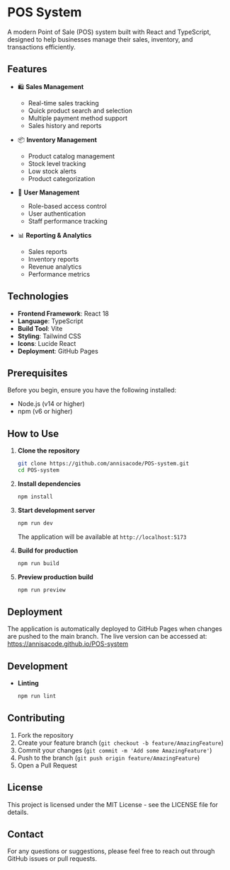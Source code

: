# POS System

A modern Point of Sale (POS) system built with React and TypeScript, designed to help businesses manage their sales, inventory, and transactions efficiently.

## Features

- 🛍️ **Sales Management**
  - Real-time sales tracking
  - Quick product search and selection
  - Multiple payment method support
  - Sales history and reports

- 📦 **Inventory Management**
  - Product catalog management
  - Stock level tracking
  - Low stock alerts
  - Product categorization

- 👥 **User Management**
  - Role-based access control
  - User authentication
  - Staff performance tracking

- 📊 **Reporting & Analytics**
  - Sales reports
  - Inventory reports
  - Revenue analytics
  - Performance metrics

## Technologies

- **Frontend Framework**: React 18
- **Language**: TypeScript
- **Build Tool**: Vite
- **Styling**: Tailwind CSS
- **Icons**: Lucide React
- **Deployment**: GitHub Pages

## Prerequisites

Before you begin, ensure you have the following installed:
- Node.js (v14 or higher)
- npm (v6 or higher)

## How to Use

1. **Clone the repository**
   ```bash
   git clone https://github.com/annisacode/POS-system.git
   cd POS-system
   ```

2. **Install dependencies**
   ```bash
   npm install
   ```

3. **Start development server**
   ```bash
   npm run dev
   ```
   The application will be available at `http://localhost:5173`

4. **Build for production**
   ```bash
   npm run build
   ```

5. **Preview production build**
   ```bash
   npm run preview
   ```

## Deployment

The application is automatically deployed to GitHub Pages when changes are pushed to the main branch. The live version can be accessed at: https://annisacode.github.io/POS-system

## Development

- **Linting**
  ```bash
  npm run lint
  ```

## Contributing

1. Fork the repository
2. Create your feature branch (`git checkout -b feature/AmazingFeature`)
3. Commit your changes (`git commit -m 'Add some AmazingFeature'`)
4. Push to the branch (`git push origin feature/AmazingFeature`)
5. Open a Pull Request

## License

This project is licensed under the MIT License - see the LICENSE file for details.

## Contact

For any questions or suggestions, please feel free to reach out through GitHub issues or pull requests. 